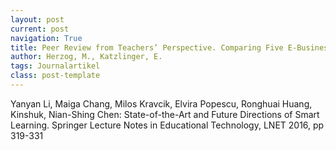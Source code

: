 ```yaml
---
layout: post
current: post
navigation: True
title: Peer Review from Teachers’ Perspective. Comparing Five E-Business Learning Scenarios in Higher Education. 
author: Herzog, M., Katzlinger, E.
tags: Journalartikel
class: post-template
---
```


Yanyan Li, Maiga Chang, Milos Kravcik, Elvira Popescu, Ronghuai Huang, Kinshuk, Nian-Shing Chen: State-of-the-Art and Future Directions of Smart Learning. Springer Lecture Notes in Educational Technology, LNET 2016, pp 319-331